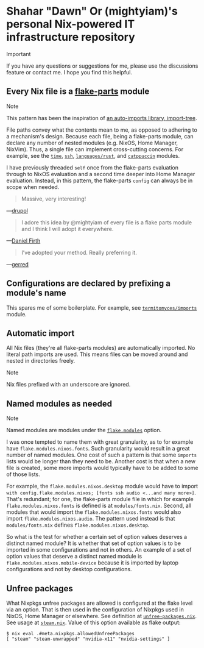 # Shahar "Dawn" Or (mightyiam)'s personal Nix-powered IT infrastructure repository

> [!IMPORTANT]
> If you have any questions or suggestions for me, please use the discussions feature or contact me.
> I hope you find this helpful.

## Every Nix file is a [flake-parts](https://flake.parts) module

> [!NOTE]
> This pattern has been the inspiration of [an auto-imports library, import-tree](https://github.com/vic/import-tree).

File paths convey what the contents mean to me, as opposed to adhering to a mechanism's design.
Because each file, being a flake-parts module, can declare any number of nested modules (e.g. NixOS, Home Manager, NixVim).
Thus, a single file can implement cross-cutting concerns.
For example, see the [`time`](modules/time.nix), [`ssh`](modules/ssh.nix), [`languages/rust`](modules/languages/rust.nix), and [`catppuccin`](modules/catppuccin.nix) modules.

I have previously threaded `self` once from the flake-parts evaluation through to NixOS evaluation and a second time deeper into Home Manager evaluation.
Instead, in this pattern, the flake-parts `config` can always be in scope when needed.

> Massive, very interesting!

—[drupol](https://discourse.nixos.org/t/pattern-every-file-is-a-flake-parts-module/61271/2?u=mightyiam)

> I adore this idea by @mightyiam of every file is a flake parts module and I think I will adopt it everywhere.

—[Daniel Firth](https://x.com/locallycompact/status/1909188620038046038)

> I’ve adopted your method. Really preferring it.

—[gerred](https://x.com/devgerred/status/1909206297532117469)

## Configurations are declared by prefixing a module's name

This spares me of some boilerplate.
For example, see [`termitomyces/imports`](modules/termitomyces/imports.nix) module.

## Automatic import

All Nix files (they're all flake-parts modules) are automatically imported.
No literal path imports are used.
This means files can be moved around and nested in directories freely.

> [!NOTE]
> Nix files prefixed with an underscore are ignored.

## Named modules as needed

> [!NOTE]
> Named modules are modules under the [`flake.modules`](https://flake.parts/options/flake-parts-modules.html) option.

I was once tempted to name them with great granularity, as to for example have `flake.modules.nixos.fonts`.
Such granularity would result in a great number of named modules.
One cost of such a pattern is that some `imports` lists would be longer than they need to be.
Another cost is that when a new file is created, some more imports would typically have to be added to some of those lists.

For example, the `flake.modules.nixos.desktop` module would have to import `with config.flake.modules.nixos; [fonts ssh audio <...and many more>]`.
That's redundant; for one, the flake-parts module file in which for example `flake.modules.nixos.fonts` is defined is at `modules/fonts.nix`.
Second, all modules that would import the `flake.modules.nixos.fonts` would also import `flake.modules.nixos.audio`.
The pattern used instead is that `modules/fonts.nix` defines `flake.modules.nixos.desktop`.

So what is the test for whether a certain set of option values deserves a distinct named module?
It is whether that set of option values is to be imported in some configurations and not in others.
An example of a set of option values that deserve a distinct named module is `flake.modules.nixos.mobile-device`
because it is imported by laptop configurations and not by desktop configurations.

## Unfree packages

What Nixpkgs unfree packages are allowed is configured at the flake level via an option.
That is then used in the configuration of Nixpkgs used in NixOS, Home Manager or elsewhere.
See definition at [`unfree-packages.nix`](modules/unfree-packages.nix).
See usage at [`steam.nix`](modules/steam.nix).
Value of this option available as flake output:

```console
$ nix eval .#meta.nixpkgs.allowedUnfreePackages
[ "steam" "steam-unwrapped" "nvidia-x11" "nvidia-settings" ]
```
